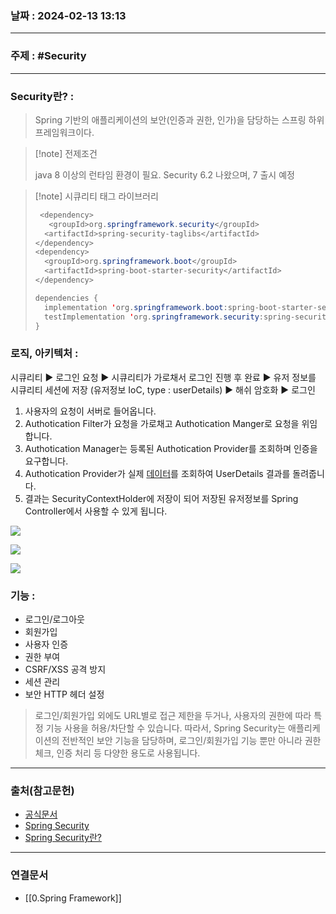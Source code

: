 ### 날짜 : 2024-02-13 13:13

___

### 주제 : #Security

___

### Security란? : 

> Spring 기반의 애플리케이션의 보안(인증과 권한, 인가)을 담당하는 스프링 하위 프레임워크이다.

>[!note] 전제조건
>
> java 8 이상의 런타임 환경이 필요.
> Security 6.2 나왔으며, 7 출시 예정

>[!note] 시큐리티 태그 라이브러리
>
> ```java
>  <dependency>
> 	 <groupId>org.springframework.security</groupId>
> 	<artifactId>spring-security-taglibs</artifactId>
> </dependency>
> <dependency>
> 	<groupId>org.springframework.boot</groupId>
> 	<artifactId>spring-boot-starter-security</artifactId>
> </dependency>   
> ```
> 
> ```java
> dependencies {
> 	implementation 'org.springframework.boot:spring-boot-starter-security'
> 	testImplementation 'org.springframework.security:spring-security-test'
> }
> ```

### 로직, 아키텍처 : 

시큐리티 ▶ 로그인 요청 ▶ 시큐리티가 가로채서 로그인 진행 후 완료 ▶ 유저 정보를 시큐리티 세션에 저장 (유저정보 IoC, type : userDetails) ▶ 해쉬 암호화 ▶ 로그인

1. 사용자의 요청이 서버로 들어옵니다.
2. Authotication Filter가 요청을 가로채고 Authotication Manger로 요청을 위임합니다.
3. Authotication Manager는 등록된 Authotication Provider를 조회하며 인증을 요구합니다. 
4. Authotication Provider가 실제 [데이터](https://www.elancer.co.kr/blog/view?seq=207)를 조회하여 UserDetails 결과를 돌려줍니다.
5. 결과는 SecurityContextHolder에 저장이 되어 저장된 유저정보를 Spring Controller에서 사용할 수 있게 됩니다.

![](https://velog.velcdn.com/images%2Fjinjukim-dev%2Fpost%2F41c5a6ce-626e-443c-b817-a9e14263dc0f%2FF79C843E-48BA-4391-9848-46C2269C20A3.jpeg)

![](https://velog.velcdn.com/images%2Fjinjukim-dev%2Fpost%2Fc93ffbb8-ca4c-4201-b7ef-dc16b7d55668%2F9E7BC73E-348D-4FD6-BF31-A73A8599FACD.jpeg)

![](https://ems.elancer.co.kr/99_upload/Append/T_Blog/editor/2024020810295225942.jpg)

### 기능 : 

- 로그인/로그아웃
- 회원가입
- 사용자 인증
- 권한 부여
- CSRF/XSS 공격 방지
- 세션 관리
- 보안 HTTP 헤더 설정
> 로그인/회원가입 외에도 URL별로 접근 제한을 두거나, 사용자의 권한에 따라 특정 기능 사용을 허용/차단할 수 있습니다.
> 따라서, Spring Security는 애플리케이션의 전반적인 보안 기능을 담당하며, 로그인/회원가입 기능 뿐만 아니라 권한 체크, 인증 처리 등 다양한 용도로 사용됩니다.

___

### 출처(참고문헌)

- [공식문서](https://docs.spring.io/spring-security/reference/index.html)
- [Spring Security](https://velog.io/@jinjukim-dev/Spring-Security)
- [Spring Security란?](https://www.elancer.co.kr/blog/view?seq=235)

___

### 연결문서

- [[0.Spring Framework]]

